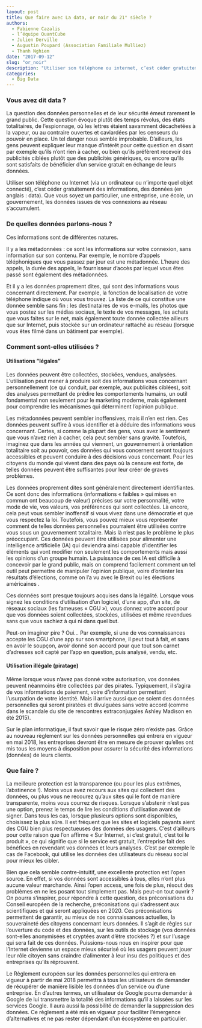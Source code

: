 ```yaml
---
layout: post
title: Que faire avec La data, or noir du 21° siècle ?
authors: 
  - Fabienne Cazalis
  - l’équipe QuantCube
  - Julien Derville
  - Augustin Poupard (Association Familiale Mulliez)
  - Thanh Nghiem 
date: "2017-09-12"
slug: "or_noir"
description: "Utiliser son téléphone ou internet, c’est céder gratuitement des informations, des données. De quelles données parlons-nous ? Comment sont-elles utilisées ?"
categories:
  - Big Data
---
```


### Vous avez dit data ?

La question des données personnelles et de leur sécurité émeut rarement le grand public. Cette question évoque plutôt des temps révolus, des états totalitaires, de l’espionnage, où les lettres étaient savamment décachetées à la vapeur, ou au contraire ouvertes et caviardées par les censeurs du pouvoir en place. Un tel danger nous semble improbable. D’ailleurs, les gens peuvent expliquer leur manque d’intérêt pour cette question en disant par exemple qu’ils n’ont rien à cacher, ou bien qu’ils préfèrent recevoir des publicités ciblées plutôt que des publicités génériques, ou encore qu’ils sont satisfaits de bénéficier d’un service gratuit en échange de leurs données.


Utiliser son téléphone ou Internet (via un ordinateur ou n’importe quel objet connecté), c’est céder gratuitement des informations, des données (en anglais : data). Que vous soyez un particulier, une entreprise, une école, un gouvernement, les données issues de vos connexions au réseau s’accumulent.


### De quelles données parlons-nous ?

Ces informations sont de différentes natures.


Il y a les métadonnées : ce sont les informations sur votre connexion, sans information sur son contenu. Par exemple, le nombre d’appels téléphoniques que vous passez par jour est une métadonnée. L’heure des appels, la durée des appels, le fournisseur d’accès par lequel vous êtes passé sont également des métadonnées.


Et il y a les données proprement dites, qui sont des informations vous concernant directement. Par exemple, la fonction de localisation de votre téléphone indique où vous vous trouvez. La liste de ce qui constitue une donnée semble sans fin : les destinataires de vos e-mails, les photos que vous postez sur les médias sociaux, le texte de vos messages, les achats que vous faites sur le net, mais également toute donnée collectée ailleurs que sur Internet, puis stockée sur un ordinateur rattaché au réseau (lorsque vous êtes filmé dans un bâtiment par exemple).


### Comment sont-elles utilisées ?

#### Utilisations “légales”

Les données peuvent être collectées, stockées, vendues, analysées. L’utilisation peut mener à produire soit des informations vous concernant personnellement (ce qui conduit, par exemple, aux publicités ciblées), soit des analyses permettant de prédire les comportements humains, un outil fondamental non seulement pour le marketing moderne, mais également pour comprendre les mécanismes qui déterminent l’opinion publique.


Les métadonnées peuvent sembler inoffensives, mais il n’en est rien. Ces données peuvent suffire à vous identifier et à déduire des informations vous concernant. Certes, si comme la plupart des gens, vous avez le sentiment que vous n’avez rien à cacher, cela peut sembler sans gravité. Toutefois, imaginez que dans les années qui viennent, un gouvernement à orientation totalitaire soit au pouvoir, ces données qui vous concernent seront toujours accessibles et peuvent conduire à des décisions vous concernant. Pour les citoyens du monde qui vivent dans des pays où la censure est forte, de telles données peuvent être suffisantes pour leur créer de graves problèmes.


Les données proprement dites sont généralement directement identifiantes. Ce sont donc des informations (informations « faibles » qui mises en commun ont beaucoup de valeur) précises sur votre personnalité, votre mode de vie, vos valeurs, vos préférences qui sont collectées. Là encore, cela peut vous sembler inoffensif si vous vivez dans une démocratie et que vous respectez la loi. Toutefois, vous pouvez mieux vous représenter comment de telles données personnelles pourraient être utilisées contre vous sous un gouvernement totalitaire. Mais là n’est pas le problème le plus préoccupant. Ces données peuvent être utilisées pour alimenter une intelligence artificielle (IA) qui deviendra ainsi capable d’identifier les éléments qui vont modifier non seulement les comportements mais aussi les opinions d’un groupe humain. La puissance de ces IA est difficile à concevoir par le grand public, mais on comprend facilement comment un tel outil peut permettre de manipuler l’opinion publique, voire d’orienter les résultats d’élections, comme on l’a vu avec le Brexit ou les élections américaines .


Ces données sont presque toujours acquises dans la légalité. Lorsque vous signez les conditions d’utilisation d’un logiciel, d’une app, d’un site, de réseaux sociaux (les fameuses « CGU »), vous donnez votre accord pour que vos données soient collectées, stockées, utilisées et même revendues sans que vous sachiez à qui ni dans quel but.


Peut-on imaginer pire ? Oui… Par exemple, si une de vos connaissances accepte les CGU d’une app sur son smartphone, il peut tout à fait, et sans en avoir le soupçon, avoir donné son accord pour que tout son carnet d’adresses soit capté par l’app en question, puis analysé, vendu, etc.


#### Utilisation illégale (piratage)

Même lorsque vous n’avez pas donné votre autorisation, vos données peuvent néanmoins être collectées par des pirates. Typiquement, il s’agira de vos informations de paiement, voire d’information permettant l’usurpation de votre identité. Mais il arrive aussi que ce soient des données personnelles qui seront piratées et divulguées sans votre accord (comme dans le scandale du site de rencontres extraconjugales Ashley Madison en été 2015).


Sur le plan informatique, il faut savoir que le risque zéro n’existe pas. Grâce au nouveau règlement sur les données personnelles qui entrera en vigueur en mai 2018, les entreprises devront être en mesure de prouver qu’elles ont mis tous les moyens à disposition pour assurer la sécurité des informations (données) de leurs clients.


### Que faire ?

La meilleure protection est la transparence (ou pour les plus extrêmes, l’abstinence !). Moins vous avez recours aux sites qui collectent des données, ou plus vous ne recourez qu’aux sites qui le font de manière transparente, moins vous courrez de risques. Lorsque s’abstenir n’est pas une option, prenez le temps de lire les conditions d’utilisation avant de signer. Dans tous les cas, lorsque plusieurs options sont disponibles, choisissez la plus sûre. Il est fréquent que les sites et logiciels payants aient des CGU bien plus respectueuses des données des usagers. C’est d’ailleurs pour cette raison que l’on affirme « Sur Internet, si c’est gratuit, c’est toi le produit », ce qui signifie que si le service est gratuit, l’entreprise fait des bénéfices en revendant vos données et leurs analyses. C’est par exemple le cas de Facebook, qui utilise les données des utilisateurs du réseau social pour mieux les cibler.

Bien que cela semble contre-intuitif, une excellente protection est l’open source. En effet, si vos données sont accessibles à tous, elles n’ont plus aucune valeur marchande. Ainsi l’open access, une fois de plus, résout des problèmes en ne les posant tout simplement pas. Mais peut-on tout ouvrir ? On pourra s’inspirer, pour répondre à cette question, des préconisations du Conseil européen de la recherche, préconisations qui s’adressent aux scientifiques et qui seront appliquées en 2020. Ces préconisations permettent de garantir, au mieux de nos connaissances actuelles, la souveraineté des citoyens concernant leurs données. Il s’agit de règles sur l’ouverture du code et des données, sur les outils de stockage (vos données sont-elles anonymisées et cryptées avant d’être stockées ?) et sur l’usage qui sera fait de ces données. Puissions-nous nous en inspirer pour que l’Internet devienne un espace mieux sécurisé où les usagers peuvent jouer leur rôle citoyen sans craindre d’alimenter à leur insu des politiques et des entreprises qu’ils réprouvent.

Le Règlement européen sur les données personnelles qui entrera en vigueur à partir de mai 2018 permettra à tous les utilisateurs de demander de récupérer de manière lisible les données d’un service ou d’une entreprise. En d’autres termes, un utilisateur de Google pourra demander à Google de lui transmettre la totalité des informations qu’il a laissées sur les services Google. Il aura aussi la possibilité de demander la suppression des données. Ce règlement a été mis en vigueur pour faciliter l’émergence d’alternatives et ne pas rester dépendant d’un écosystème en particulier.

